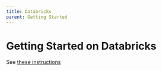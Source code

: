 ```yaml
---
title: Databricks
parent: Getting Started
---
```

# Getting Started on Databricks

See [these instructions](https://github.com/NVIDIA/spark-rapids-ml/blob/main/notebooks/databricks/README.md)

